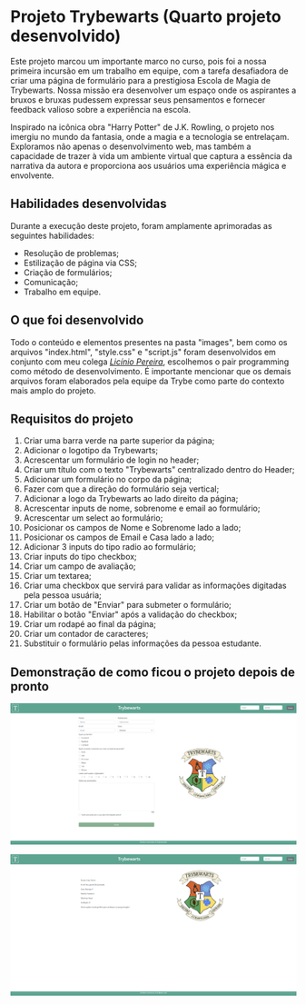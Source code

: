 # Projeto Trybewarts (Quarto projeto desenvolvido)

Este projeto marcou um importante marco no curso, pois foi a nossa primeira incursão em um trabalho em equipe, com a tarefa desafiadora de criar uma página de formulário para a prestigiosa Escola de Magia de Trybewarts. Nossa missão era desenvolver um espaço onde os aspirantes a bruxos e bruxas pudessem expressar seus pensamentos e fornecer feedback valioso sobre a experiência na escola.

Inspirado na icônica obra "Harry Potter" de J.K. Rowling, o projeto nos imergiu no mundo da fantasia, onde a magia e a tecnologia se entrelaçam. Exploramos não apenas o desenvolvimento web, mas também a capacidade de trazer à vida um ambiente virtual que captura a essência da narrativa da autora e proporciona aos usuários uma experiência mágica e envolvente.

## Habilidades desenvolvidas

Durante a execução deste projeto, foram amplamente aprimoradas as seguintes habilidades:

- Resolução de problemas;
- Estilização de página via CSS;
- Criação de formulários;
- Comunicação;
- Trabalho em equipe.

## O que foi desenvolvido

Todo o conteúdo e elementos presentes na pasta "images", bem como os arquivos "index.html", "style.css" e "script.js" foram desenvolvidos em conjunto com meu colega _[Licínio Pereira](https://github.com/liciniopsj)_, escolhemos o pair programming como método de desenvolvimento. É importante mencionar que os demais arquivos foram elaborados pela equipe da Trybe como parte do contexto mais amplo do projeto.

## Requisitos do projeto

1. Criar uma barra verde na parte superior da página;
2. Adicionar o logotipo da Trybewarts;
3. Acrescentar um formulário de login no header;
4. Criar um título com o texto "Trybewarts" centralizado dentro do Header;
5. Adicionar um formulário no corpo da página;
6. Fazer com que a direção do formulário seja vertical;
7. Adicionar a logo da Trybewarts ao lado direito da página;
8. Acrescentar inputs de nome, sobrenome e email ao formulário;
9. Acrescentar um select ao formulário;
10. Posicionar os campos de Nome e Sobrenome lado a lado;
11. Posicionar os campos de Email e Casa lado a lado;
12. Adicionar 3 inputs do tipo radio ao formulário;
13. Criar inputs do tipo checkbox;
14. Criar um campo de avaliação;
15. Criar um textarea;
16. Criar uma checkbox que servirá para validar as informações digitadas pela pessoa usuária;
17. Criar um botão de "Enviar" para submeter o formulário;
18. Habilitar o botão "Enviar" após a validação do checkbox;
19. Criar um rodapé ao final da página;
20. Criar um contador de caracteres;
21. Substituir o formulário pelas informações da pessoa estudante.

## Demonstração de como ficou o projeto depois de pronto

![Imagem da página home](images/imageHome.png)

![Imagem de página de apresentação de informações do formulário](images/imageFormRes.png)